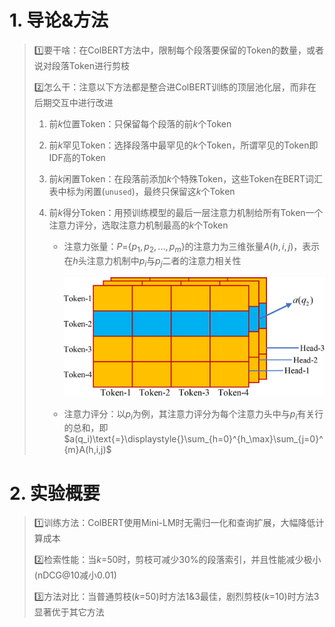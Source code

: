# 1. 导论$\textbf{\&}$方法

> :one:要干啥：在$\text{ColBERT}$方法中，限制每个段落要保留的$\text{Token}$的数量，或者说对段落$\text{Token}$进行剪枝
>
> :two:怎么干：注意以下方法都是整合进$\text{ColBERT}$训练的顶层池化层，而非在后期交互中进行改进
>
> 1. 前$k$位置$\text{Token}$：只保留每个段落的前$k$个$\text{Token}$
>
> 2. 前$k$罕见$\text{Token}$：选择段落中最罕见的$k$个$\text{Token}$，所谓罕见的$\text{Token}$即$\text{IDF}$高的$\text{Token}$ 
>
> 3. 前$k$闲置$\text{Token}$：在段落前添加$k$个特殊$\text{Token}$，这些$\text{Token}$在$\text{BERT}$词汇表中标为闲置(`unused`)，最终只保留这$k$个$\text{Token}$ 
>
> 4. 前$k$得分$\text{Token}$：用预训练模型的最后一层注意力机制给所有$\text{Token}$一个注意力评分，选取注意力机制最高的$k$个$\text{Token}$
>
>    - 注意力张量：$P\text{=}\{p_1,p_2,...,p_m\}$的注意力为三维张量$A(h,i,j)$，表示在$h$头注意力机制中$p_i$与$p_j$二者的注意力相关性
>
>      <img src="https://raw.githubusercontent.com/DANNHIROAKI/New-Picture-Bed/main/img/image-20250312200743542.png" alt="image-20250312200743542" width=530 />  
>
>    - 注意力评分：以$p_i$为例，其注意力评分为每个注意力头中与$p_i$有关行的总和，即$a(q_i)\text{=}\displaystyle{}\sum_{h=0}^{h_\max}\sum_{j=0}^{m}A(h,i,j)$ 
>

# $\textbf{2. }$实验概要

> :one:训练方法：$\text{ColBERT}$使用$\text{Mini-LM}$时无需归一化和查询扩展，大幅降低计算成本​
>
> :two:检索性能：当$k\text{=}50$时，剪枝可减少$\text{30\%}$的段落索引，并且性能减少极小($\text{nDCG@10}$减小$\text{0.01}$)
>
> :three:方法对比：当普通剪枝($k\text{=50}$)时方法$\text{1\&3}$最佳，剧烈剪枝($k\text{=10}$)时方法$3$显著优于其它方法